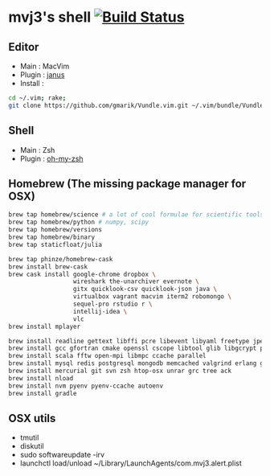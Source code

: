 mvj3's shell [![Build Status](https://travis-ci.org/mvj3/mvj3shell.png)](https://travis-ci.org/mvj3/mvj3shell)
======================================

Editor
--------------------------------------
* Main     : MacVim
* Plugin   : [janus](https://github.com/carlhuda/janus)
* Install  :
```bash
cd ~/.vim; rake;
git clone https://github.com/gmarik/Vundle.vim.git ~/.vim/bundle/Vundle.vim
```

Shell
--------------------------------------
* Main     : Zsh
* Plugin   : [oh-my-zsh](https://github.com/robbyrussell/oh-my-zsh)


Homebrew (The missing package manager for OSX)
--------------------------------------
```zsh
brew tap homebrew/science # a lot of cool formulae for scientific tools
brew tap homebrew/python # numpy, scipy
brew tap homebrew/versions
brew tap homebrew/binary
brew tap staticfloat/julia

brew tap phinze/homebrew-cask
brew install brew-cask
brew cask install google-chrome dropbox \
                  wireshark the-unarchiver evernote \
                  gitx quicklook-csv quicklook-json java \
                  virtualbox vagrant macvim iterm2 robomongo \
                  sequel-pro rstudio r \
                  intellij-idea \
                  vlc
brew install mplayer

brew install readline gettext libffi pcre libevent libyaml freetype jpeg libpng libtiff fontconfig
brew install gcc gfortran cmake openssl cscope libtool glib libgcrypt pkg-config
brew install scala fftw open-mpi libmpc ccache parallel
brew install mysql redis postgresql mongodb memcached valgrind erlang go node phantomjs lua v8 neo4j
brew install mercurial git svn zsh htop-osx unrar grc tree ack
brew install nload
brew install nvm pyenv pyenv-ccache autoenv
brew install gradle
```



OSX utils
--------------------------------------
* tmutil
* diskutil
* sudo softwareupdate -irv
* launchctl load/unload ~/Library/LaunchAgents/com.mvj3.alert.plist
